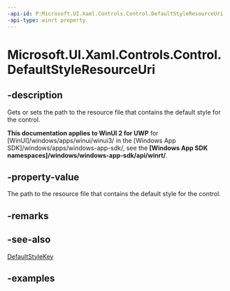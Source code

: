 ```yaml
---
-api-id: P:Microsoft.UI.Xaml.Controls.Control.DefaultStyleResourceUri
-api-type: winrt property
---
```


<!-- Property syntax.
public Uri DefaultStyleResourceUri { get;  set; }
-->

# Microsoft.UI.Xaml.Controls.Control.DefaultStyleResourceUri

## -description
Gets or sets the path to the resource file that contains the default style for the control.

**This documentation applies to WinUI 2 for UWP** for [WinUI]/windows/apps/winui/winui3/ in the [Windows App SDK]/windows/apps/windows-app-sdk/, see the **[Windows App SDK namespaces]/windows/windows-app-sdk/api/winrt/**.

## -property-value
The path to the resource file that contains the default style for the control.

## -remarks

## -see-also
[DefaultStyleKey](control_defaultstylekey.md)

## -examples

